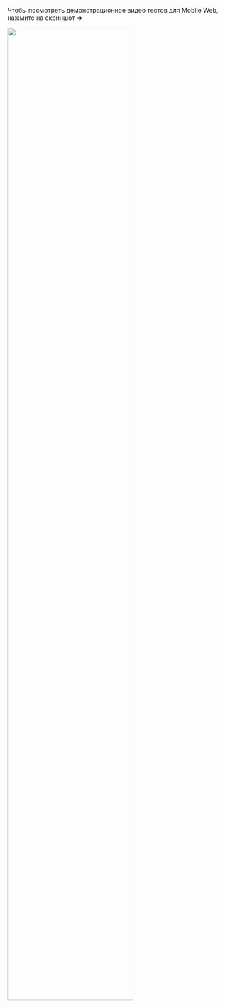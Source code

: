 Чтобы посмотреть демонстрационное видео тестов для Mobile Web, нажмите на скриншот  =>

[<img src="https://img.youtube.com/vi/rSflgA1Uolg/maxresdefault.jpg" width="75%">](https://youtu.be/rSflgA1Uolg)
